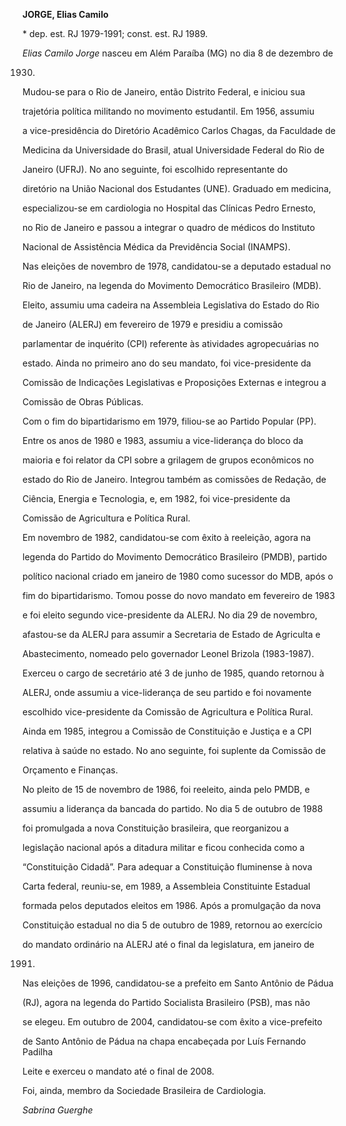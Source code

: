 **JORGE, Elias Camilo**



\* dep. est. RJ 1979-1991; const. est. RJ 1989.



*Elias Camilo Jorge* nasceu em Além Paraíba (MG) no dia 8 de dezembro de

1930.



Mudou-se para o Rio de Janeiro, então Distrito Federal, e iniciou sua

trajetória política militando no movimento estudantil. Em 1956, assumiu

a vice-presidência do Diretório Acadêmico Carlos Chagas, da Faculdade de

Medicina da Universidade do Brasil, atual Universidade Federal do Rio de

Janeiro (UFRJ). No ano seguinte, foi escolhido representante do

diretório na União Nacional dos Estudantes (UNE). Graduado em medicina,

especializou-se em cardiologia no Hospital das Clínicas Pedro Ernesto,

no Rio de Janeiro e passou a integrar o quadro de médicos do Instituto

Nacional de Assistência Médica da Previdência Social (INAMPS).



Nas eleições de novembro de 1978, candidatou-se a deputado estadual no

Rio de Janeiro, na legenda do Movimento Democrático Brasileiro (MDB).

Eleito, assumiu uma cadeira na Assembleia Legislativa do Estado do Rio

de Janeiro (ALERJ) em fevereiro de 1979 e presidiu a comissão

parlamentar de inquérito (CPI) referente às atividades agropecuárias no

estado. Ainda no primeiro ano do seu mandato, foi vice-presidente da

Comissão de Indicações Legislativas e Proposições Externas e integrou a

Comissão de Obras Públicas.



Com o fim do bipartidarismo em 1979, filiou-se ao Partido Popular (PP).

Entre os anos de 1980 e 1983, assumiu a vice-liderança do bloco da

maioria e foi relator da CPI sobre a grilagem de grupos econômicos no

estado do Rio de Janeiro. Integrou também as comissões de Redação, de

Ciência, Energia e Tecnologia, e, em 1982, foi vice-presidente da

Comissão de Agricultura e Política Rural.



Em novembro de 1982, candidatou-se com êxito à reeleição, agora na

legenda do Partido do Movimento Democrático Brasileiro (PMDB), partido

político nacional criado em janeiro de 1980 como sucessor do MDB, após o

fim do bipartidarismo. Tomou posse do novo mandato em fevereiro de 1983

e foi eleito segundo vice-presidente da ALERJ. No dia 29 de novembro,

afastou-se da ALERJ para assumir a Secretaria de Estado de Agriculta e

Abastecimento, nomeado pelo governador Leonel Brizola (1983-1987).

Exerceu o cargo de secretário até 3 de junho de 1985, quando retornou à

ALERJ, onde assumiu a vice-liderança de seu partido e foi novamente

escolhido vice-presidente da Comissão de Agricultura e Política Rural.

Ainda em 1985, integrou a Comissão de Constituição e Justiça e a CPI

relativa à saúde no estado. No ano seguinte, foi suplente da Comissão de

Orçamento e Finanças.



No pleito de 15 de novembro de 1986, foi reeleito, ainda pelo PMDB, e

assumiu a liderança da bancada do partido. No dia 5 de outubro de 1988

foi promulgada a nova Constituição brasileira, que reorganizou a

legislação nacional após a ditadura militar e ficou conhecida como a

“Constituição Cidadã”. Para adequar a Constituição fluminense à nova

Carta federal, reuniu-se, em 1989, a Assembleia Constituinte Estadual

formada pelos deputados eleitos em 1986. Após a promulgação da nova

Constituição estadual no dia 5 de outubro de 1989, retornou ao exercício

do mandato ordinário na ALERJ até o final da legislatura, em janeiro de

1991.



Nas eleições de 1996, candidatou-se a prefeito em Santo Antônio de Pádua

(RJ), agora na legenda do Partido Socialista Brasileiro (PSB), mas não

se elegeu. Em outubro de 2004, candidatou-se com êxito a vice-prefeito

de Santo Antônio de Pádua na chapa encabeçada por Luís Fernando Padilha

Leite e exerceu o mandato até o final de 2008.



Foi, ainda, membro da Sociedade Brasileira de Cardiologia.



*Sabrina Guerghe*



